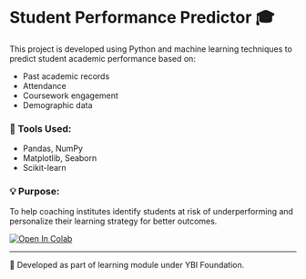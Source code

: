 
# Student Performance Predictor 🎓

This project is developed using Python and machine learning techniques to predict student academic performance based on:
- Past academic records
- Attendance
- Coursework engagement
- Demographic data

### 🔧 Tools Used:
- Pandas, NumPy
- Matplotlib, Seaborn
- Scikit-learn

### 💡 Purpose:
To help coaching institutes identify students at risk of underperforming and personalize their learning strategy for better outcomes.

[![Open In Colab](https://colab.research.google.com/assets/colab-badge.svg)](https://colab.research.google.com/github/Jyotiranga77/Student-Performance/blob/main/Student_Performance_Prediction.ipynb)

---

🔗 Developed as part of learning module under YBI Foundation.
